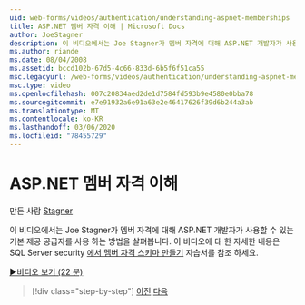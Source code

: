 ```yaml
---
uid: web-forms/videos/authentication/understanding-aspnet-memberships
title: ASP.NET 멤버 자격 이해 | Microsoft Docs
author: JoeStagner
description: 이 비디오에서는 Joe Stagner가 멤버 자격에 대해 ASP.NET 개발자가 사용할 수 있는 기본 제공 공급자를 사용 하는 방법을 살펴봅니다. Thi에 대 한 추가 정보
ms.author: riande
ms.date: 08/04/2008
ms.assetid: bccd102b-67d5-4c66-833d-6b5f6f51ca55
msc.legacyurl: /web-forms/videos/authentication/understanding-aspnet-memberships
msc.type: video
ms.openlocfilehash: 007c20834aed2de1d7584fd593b9e4580e0bba78
ms.sourcegitcommit: e7e91932a6e91a63e2e46417626f39d6b244a3ab
ms.translationtype: MT
ms.contentlocale: ko-KR
ms.lasthandoff: 03/06/2020
ms.locfileid: "78455729"
---
```

# <a name="understanding-aspnet-memberships"></a>ASP.NET 멤버 자격 이해

만든 사람 [Stagner](https://github.com/JoeStagner)

이 비디오에서는 Joe Stagner가 멤버 자격에 대해 ASP.NET 개발자가 사용할 수 있는 기본 제공 공급자를 사용 하는 방법을 살펴봅니다. 이 비디오에 대 한 자세한 내용은 SQL Server security [에서 멤버 자격 스키마 만들기](../../overview/older-versions-security/membership/creating-the-membership-schema-in-sql-server-vb.md) 자습서를 참조 하세요.

[&#9654;비디오 보기 (22 분)](https://channel9.msdn.com/Blogs/ASP-NET-Site-Videos/understanding-aspnet-memberships)

> [!div class="step-by-step"]
> [이전](use-custom-principal-objects.md)
> [다음](configuring-sql-to-work-with-membership-schemas.md)
